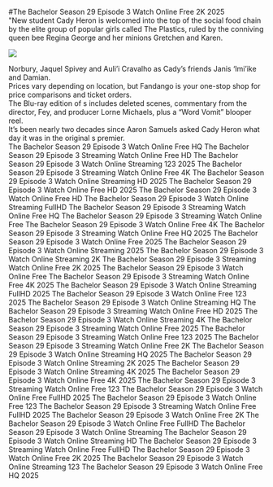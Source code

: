#The Bachelor Season 29 Episode 3 Watch Online Free 2K 2025  
"New student Cady Heron is welcomed into the top of the social food chain by the elite group of popular girls called The Plastics, ruled by the conniving queen bee Regina George and her minions Gretchen and Karen.  
  
[![](https://i.imgur.com/qSNzIqt.png)](https://movie.rssnews.media/ITloEHh.php)  
  
Norbury, Jaquel Spivey and Auli’i Cravalho as Cady’s friends Janis ‘Imi’ike and Damian.  
Prices vary depending on location, but Fandango is your one-stop shop for price comparisons and ticket orders.  
The Blu-ray edition of s includes deleted scenes, commentary from the director, Fey, and producer Lorne Michaels, plus a “Word Vomit” blooper reel.  
It’s been nearly two decades since Aaron Samuels asked Cady Heron what day it was in the original s premier.  
The Bachelor Season 29 Episode 3 Watch Online Free HQ
The Bachelor Season 29 Episode 3 Streaming Watch Online Free HD
The Bachelor Season 29 Episode 3 Watch Online Streaming 123 2025
The Bachelor Season 29 Episode 3 Streaming Watch Online Free 4K
The Bachelor Season 29 Episode 3 Watch Online Streaming HD 2025
The Bachelor Season 29 Episode 3 Watch Online Free HD 2025
The Bachelor Season 29 Episode 3 Watch Online Free HD
The Bachelor Season 29 Episode 3 Watch Online Streaming FullHD
The Bachelor Season 29 Episode 3 Streaming Watch Online Free HQ
The Bachelor Season 29 Episode 3 Streaming Watch Online Free
The Bachelor Season 29 Episode 3 Watch Online Free 4K
The Bachelor Season 29 Episode 3 Streaming Watch Online Free HQ 2025
The Bachelor Season 29 Episode 3 Watch Online Free 2025
The Bachelor Season 29 Episode 3 Watch Online Streaming 2025
The Bachelor Season 29 Episode 3 Watch Online Streaming 2K
The Bachelor Season 29 Episode 3 Streaming Watch Online Free 2K 2025
The Bachelor Season 29 Episode 3 Watch Online Free
The Bachelor Season 29 Episode 3 Streaming Watch Online Free 4K 2025
The Bachelor Season 29 Episode 3 Watch Online Streaming FullHD 2025
The Bachelor Season 29 Episode 3 Watch Online Free 123 2025
The Bachelor Season 29 Episode 3 Watch Online Streaming HQ
The Bachelor Season 29 Episode 3 Streaming Watch Online Free HD 2025
The Bachelor Season 29 Episode 3 Watch Online Streaming 4K
The Bachelor Season 29 Episode 3 Streaming Watch Online Free 2025
The Bachelor Season 29 Episode 3 Streaming Watch Online Free 123 2025
The Bachelor Season 29 Episode 3 Streaming Watch Online Free 2K
The Bachelor Season 29 Episode 3 Watch Online Streaming HQ 2025
The Bachelor Season 29 Episode 3 Watch Online Streaming 2K 2025
The Bachelor Season 29 Episode 3 Watch Online Streaming 4K 2025
The Bachelor Season 29 Episode 3 Watch Online Free 4K 2025
The Bachelor Season 29 Episode 3 Streaming Watch Online Free 123
The Bachelor Season 29 Episode 3 Watch Online Free FullHD 2025
The Bachelor Season 29 Episode 3 Watch Online Free 123
The Bachelor Season 29 Episode 3 Streaming Watch Online Free FullHD 2025
The Bachelor Season 29 Episode 3 Watch Online Free 2K
The Bachelor Season 29 Episode 3 Watch Online Free FullHD
The Bachelor Season 29 Episode 3 Watch Online Streaming
The Bachelor Season 29 Episode 3 Watch Online Streaming HD
The Bachelor Season 29 Episode 3 Streaming Watch Online Free FullHD
The Bachelor Season 29 Episode 3 Watch Online Free 2K 2025
The Bachelor Season 29 Episode 3 Watch Online Streaming 123
The Bachelor Season 29 Episode 3 Watch Online Free HQ 2025